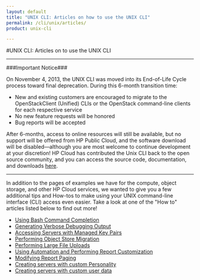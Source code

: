 ```yaml
---
layout: default
title: "UNIX CLI: Articles on how to use the UNIX CLI"
permalink: /cli/unix/articles/
product: unix-cli

---
```

#UNIX CLI: Articles on to use the UNIX CLI
___________________

###Important Notice###

On November 4, 2013, the UNIX CLI was moved into its End-of-Life Cycle process toward final deprecation. During this 6-month transition time:

* New and existing customers are encouraged to migrate to the OpenStackClient (Unified) CLIs or the OpenStack command-line clients for each respective service
* No new feature requests will be honored
* Bug reports will be accepted

After 6-months, access to online resources will still be available, but no support will be offered from HP Public Cloud, and the software download will be disabled—although you are most welcome to continue development at your discretion! HP Cloud has contributed the Unix CLI back to the open source community, and you can access the source code, documentation, and downloads [here](https://github.com/hpcloud/unix_cli).

_________________________________________

In addition to the pages of examples we have for the compute, object storage, and other HP Cloud services, we wanted to give you a few additional tips and How-tos to make using your UNIX command-line interface (CLI) access even easier. Take a look at one of the "How to" articles listed below to find out more!

* [Using Bash Command Completion](/cli/unix/articles/complete)<br>
* [Generating Verbose Debugging Output](/cli/unix/articles/debugging)<br>
* [Accessing Servers with Managed Key Pairs](/cli/unix/articles/managedkeypairs)<br>
* [Performing Object Store Migration](/cli/unix/articles/migration)<br>
* [Performing Large File Uploads](/cli/unix/articles/large)<br>
* [Using Automation and Performing Report Customization](/cli/unix/articles/reports)<br>
* [Modifying Report Paging](/cli/unix/articles/paging)
* [Creating servers with custom Personality](/cli/unix/articles/personality)
* [Creating servers with custom user data](/cli/unix/articles/userdata)<br>
